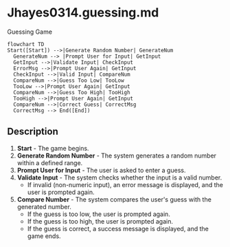 # Jhayes0314.guessing.md

Guessing Game

```mermaid
flowchart TD
Start([Start]) -->|Generate Random Number| GenerateNum
  GenerateNum --> |Prompt User for Input| GetInput
  GetInput -->|Validate Input| CheckInput
  ErrorMsg -->|Prompt User Again| GetInput
  CheckInput -->|Valid Input| CompareNum
  CompareNum -->|Guess Too Low| TooLow
  TooLow -->|Prompt User Again| GetInput
  CompareNum -->|Guess Too High| TooHigh
  TooHigh -->|Prompt User Again| GetInput
  CompareNum -->|Correct Guess| CorrectMsg
  CorrectMsg --> End([End])
```

## Description
1. **Start** - The game begins.
2. **Generate Random Number** - The system generates a random number within a defined range.
3. **Prompt User for Input** - The user is asked to enter a guess.
4. **Validate Input** - The system checks whether the input is a valid number.
   - If invalid (non-numeric input), an error message is displayed, and the user is prompted again.
5. **Compare Number** - The system compares the user's guess with the generated number.
   - If the guess is too low, the user is prompted again.
   - If the guess is too high, the user is prompted again.
   - If the guess is correct, a success message is displayed, and the game ends.

